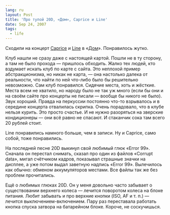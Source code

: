 ```yaml
---
lang: ru
layout: Post
title: 'Про тупой 20D, «Дом», Caprice и Line'
date: Sep 24, 2007
tags:
  - life
---
```


Сходили на концерт [Caprice](http://laoris.com/) и [Line](http://caprice-music.com/index.php?newsid=1179833052) в «[Дом](http://dom.com.ru/)». Понравилось жутко.

<!--more-->

Клуб нашли не сразу даже с настоящей картой. Пошли не в ту сторону, а там не было прохода — пришлось обходить. Жалко тех людей, кто вздумает искать клуб по карте с сайта. Это неплохой пример абстракционизма, но никак не карта, — она настолько далека от реальности, что найти по ней что-либо было бы решительно невозможно. Сам клуб понравился. Сидячие места, хоть и жёсткие. Места всем не хватило, но народу было не так уж много (если бы они и на своём сайте про концерты не писали — вообще бы никого не было). Звук хороший. Правда на перкуссии постоянно что-то взрывалось и в середине концерта отвалилась скрипка. Очень порадовало, что в клубе нельзя курить. Это просто счастье. И не нужно разоряться на зверские кондиционеры — они всё равно не спасают. И стаканчик сока там всего 20 рублей стоит.

Line понравились намного больше, чем в записи. Ну и Caprice, само собой, тоже понравились.

На последней песне 20D выкинул свой любимый глюк «Error 99». Сначала он перестал снимать, сказал про один из файлов «Corrupt data», мигал счётчиком кадров, показывал страшные значки на дисплее, а уже потом выдал заветную надпись «Error 99». Вылечилось как обычно: обменом аккумуляторов местами. Все файлы так же без проблем прочитались.

Ещё о любимых глюках 20D. Он у меня довольно часто забывает о существовании верхнего колеса — лечится поворотом колеса на блоке питания. Любит забывать и про верхние кнопки (ISO, AF и т. п.) — лечится выключением-включением. Пару раз переставала работать кнопка спуска затвора на батарейном блоке. Короче, не соскучишься.
